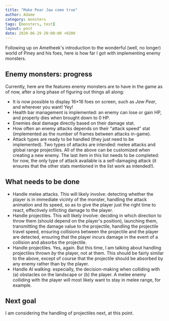 ```yaml
---
title: "Make Pear Jaw come true"
author: Adame
category: monsters
tags: [monsters, test]
layout: post
date: 2020-06-29 20:00:00 +0200
---
```


Following up on Ametheek's introduction to the wonderful (well, no longer) world of Piney and his foes, here is how far I got with implementing enemy monsters.

## Enemy monsters: progress

Currently, here are the features enemy monsters are to have in the game as of now, after a long phase of figuring out things all along:
- It is now possible to display 16×16 foes on screen, such as *Jaw Pear*, and wherever you want! Yey!
- Health bar management is implemented: an enemy can lose or gain HP, and properly dies when brought down to 0 HP.
- Enemies deal damage directly based on their damage stat.
- How often an enemy attacks depends on their "attack speed" stat (implemented as the number of frames between attacks in-game).
- Attack types are ready to be handled (they just need to be implemented). Two types of attacks are intended: melee attacks and global range projectiles.
All of the above can be customized when creating a new enemy. The last item in this list needs to be completed: for now, the only type of attack available is a self-damaging attack (it ensures that the other stats mentioned in the list work as intended!).

## What needs to be done

- Handle melee attacks. This will likely involve: detecting whether the player is in immediate vicinty of the monster, handling the attack animation and its speed, so as to give the player just the right time to react, effectively inflicting damage to the player.
- Handle projectiles. This will likely involve: deciding in which direction to throw them (should depend on the player's position), launching them, transmitting the damage value to the projectile, handling the projectile travel speed, ensuring collisions between the projectile and the player are detected, ensuring that the player incurs damage in the event of a collision and absorbs the projectile.
- Handle projectiles. Yes, again. But this time, I am talking about handling projectiles thrown *by* the player, not at them. This should be fairly similar to the above, except of course that the projectile should be absorbed by any enemy rather than by the player.
- Handle AI walking: especially, the decision-making when colliding with (a) obstacles on the landscape or (b) the player. A melee enemy colliding with the player will most likely want to stay in melee range, for example.

## Next goal

I am considering the handling of projectiles next, at this point.
